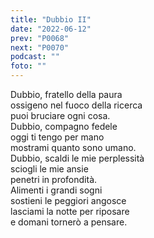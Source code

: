 ```yaml
---
title: "Dubbio II"
date: "2022-06-12"
prev: "P0068"
next: "P0070"
podcast: ""
foto: ""
---
```


Dubbio, fratello della paura  
ossigeno nel fuoco della ricerca  
puoi bruciare ogni cosa.  
Dubbio, compagno fedele  
oggi ti tengo per mano  
mostrami quanto sono umano.  
Dubbio, scaldi le mie perplessità  
sciogli le mie ansie  
penetri in profondità.  
Alimenti i grandi sogni  
sostieni le peggiori angosce  
lasciami la notte per riposare  
e domani tornerò a pensare.
